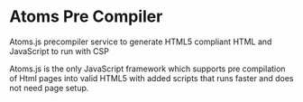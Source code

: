 # Atoms Pre Compiler
Atoms.js precompiler service to generate HTML5 compliant HTML and JavaScript to run with CSP

Atoms.js is the only JavaScript framework which supports pre compilation of Html pages into valid HTML5 with added scripts that runs faster and does not need page setup.

